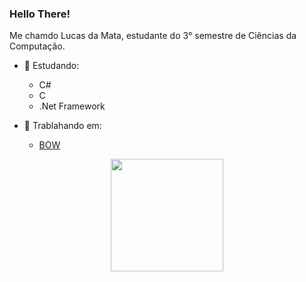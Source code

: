 ### Hello There!
Me chamdo Lucas da Mata, estudante do 3° semestre de Ciências da Computação.

- 📖 Estudando:
  - C#
  - C
  - .Net Framework

- 📂 Trablahando em:
  - <a href="https://github.com/Pedro-bf/BOW" target="_blank">BOW<a/>
  
<div align="center">
  <a href="https://github.com/LucasMGuima">
  <img height="180em" src="https://github-readme-stats.vercel.app/api/top-langs/?username=LucasMGuima&layout=compact&langs_count=7&theme=tokyonight&hide_border=true"/>
</div>
